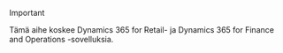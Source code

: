 > [!IMPORTANT]
> Tämä aihe koskee Dynamics 365 for Retail- ja Dynamics 365 for Finance and Operations -sovelluksia.
